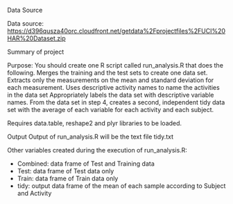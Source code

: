 Data Source

Data source: https://d396qusza40orc.cloudfront.net/getdata%2Fprojectfiles%2FUCI%20HAR%20Dataset.zip 

Summary of project

Purpose:  You should create one R script called run_analysis.R that does the following. 
Merges the training and the test sets to create one data set.
Extracts only the measurements on the mean and standard deviation for each measurement. 
Uses descriptive activity names to name the activities in the data set
Appropriately labels the data set with descriptive variable names. 
From the data set in step 4, creates a second, independent tidy data set with the average of each variable for each activity and each subject.

Requires data.table, reshape2 and plyr libraries to be loaded.

Output
Output of run_analysis.R will be the text file tidy.txt

Other variables created during the execution of run_analysis.R:

* Combined: data frame of Test and Training data
* Test: data frame of Test data only
* Train: data frame of Train data only
* tidy: output data frame of the mean of each sample according to Subject and Activity
